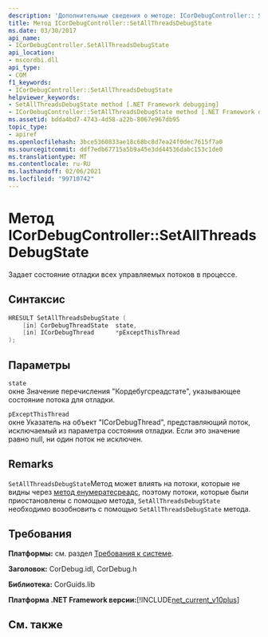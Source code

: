 ```yaml
---
description: 'Дополнительные сведения о методе: ICorDebugController:: SetAllThreadsDebugState'
title: Метод ICorDebugController::SetAllThreadsDebugState
ms.date: 03/30/2017
api_name:
- ICorDebugController.SetAllThreadsDebugState
api_location:
- mscordbi.dll
api_type:
- COM
f1_keywords:
- ICorDebugController::SetAllThreadsDebugState
helpviewer_keywords:
- SetAllThreadsDebugState method [.NET Framework debugging]
- ICorDebugController::SetAllThreadsDebugState method [.NET Framework debugging]
ms.assetid: bdda4bd7-4743-4d58-a22b-8067e967db95
topic_type:
- apiref
ms.openlocfilehash: 3bce5360833ae18c68bc8d7ea24f0dec7615f7a0
ms.sourcegitcommit: ddf7edb67715a5b9a45e3dd44536dabc153c1de0
ms.translationtype: MT
ms.contentlocale: ru-RU
ms.lasthandoff: 02/06/2021
ms.locfileid: "99710742"
---
```

# <a name="icordebugcontrollersetallthreadsdebugstate-method"></a>Метод ICorDebugController::SetAllThreadsDebugState

Задает состояние отладки всех управляемых потоков в процессе.  
  
## <a name="syntax"></a>Синтаксис  
  
```cpp  
HRESULT SetAllThreadsDebugState (  
    [in] CorDebugThreadState  state,  
    [in] ICorDebugThread      *pExceptThisThread  
);  
```  
  
## <a name="parameters"></a>Параметры  

 `state`  
 окне Значение перечисления "Кордебугсреадстате", указывающее состояние потока для отладки.  
  
 `pExceptThisThread`  
 окне Указатель на объект "ICorDebugThread", представляющий поток, исключаемый из параметра состояния отладки. Если это значение равно null, ни один поток не исключен.  
  
## <a name="remarks"></a>Remarks  

 `SetAllThreadsDebugState`Метод может влиять на потоки, которые не видны через [метод енумератесреадс](icordebugcontroller-enumeratethreads-method.md), поэтому потоки, которые были приостановлены с помощью метода, `SetAllThreadsDebugState` необходимо возобновить с помощью `SetAllThreadsDebugState` метода.  
  
## <a name="requirements"></a>Требования  

 **Платформы:** см. раздел [Требования к системе](../../get-started/system-requirements.md).  
  
 **Заголовок:** CorDebug.idl, CorDebug.h  
  
 **Библиотека:** CorGuids.lib  
  
 **Платформа .NET Framework версии:**[!INCLUDE[net_current_v10plus](../../../../includes/net-current-v10plus-md.md)]  
  
## <a name="see-also"></a>См. также
